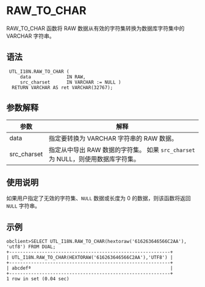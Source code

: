 RAW_TO_CHAR 
================================

RAW_TO_CHAR 函数将 RAW 数据从有效的字符集转换为数据库字符集中的 VARCHAR 字符串。

语法 
-----------

```unknow
 UTL_I18N.RAW_TO_CHAR (
     data             IN RAW,
     src_charset      IN VARCHAR := NULL )
  RETURN VARCHAR AS ret VARCHAR(32767);
```



参数解释 
-------------



|   **参数**    |                        **解释**                         |
|-------------|-------------------------------------------------------|
| data        | 指定要转换为 VARCHAR 字符串的 RAW 数据。                           |
| src_charset | 指定从中导出 RAW 数据的字符集。 如果 `src_charset` 为 NULL，则使用数据库字符集。 |



使用说明 
-------------

如果用户指定了无效的字符集、`NULL` 数据或长度为 0 的数据，则该函数将返回 `NULL` 字符串。

示例 
-----------

```unknow
obclient>SELECT UTL_I18N.RAW_TO_CHAR(hextoraw('616263646566C2AA'), 'utf8') FROM DUAL;
+-----------------------------------------------------------+
| UTL_I18N.RAW_TO_CHAR(HEXTORAW('616263646566C2AA'),'UTF8') |
+-----------------------------------------------------------+
| abcdefª                                                   |
+-----------------------------------------------------------+
1 row in set (0.04 sec)
```



